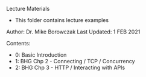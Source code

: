 Lecture Materials
- This folder contains lecture examples

Author: Dr. Mike Borowczak
Last Updated: 1 FEB 2021

Contents:
- 0: Basic Introduction
- 1: BHG Chp 2 - Connecting / TCP / Concurrency 
- 2: BHG Chp 3 - HTTP / Interacting with APIs
